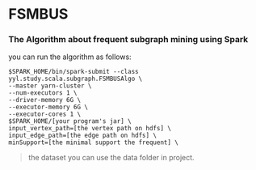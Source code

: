 # FSMBUS

### The Algorithm about frequent subgraph mining using Spark

you can run the algorithm as follows:

```shell
$SPARK_HOME/bin/spark-submit --class yyl.study.scala.subgraph.FSMBUSAlgo \
--master yarn-cluster \
--num-executors 1 \
--driver-memory 6G \
--executor-memory 6G \
--executor-cores 1 \
$SPARK_HOME/[your program's jar] \
input_vertex_path=[the vertex path on hdfs] \
input_edge_path=[the edge path on hdfs] \
minSupport=[the minimal support the frequent] \
```

> the dataset you can use the data folder in project.
